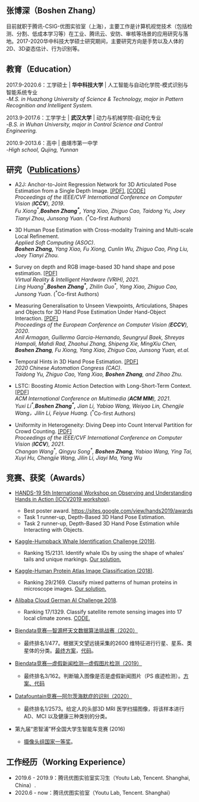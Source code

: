 ## 张博深（Boshen Zhang）  
目前就职于腾讯-CSIG-优图实验室（上海），主要工作是计算机视觉技术（包括检测、分割、低成本学习等）在工业、腾讯云、安防、审核等场景的应用研究与落地。2017-2020华中科技大学硕士研究期间，主要研究方向是手势以及人体的2D、3D姿态估计、行为识别等。

## 教育（Education）
2017.9-2020.6：工学硕士 | **华中科技大学** | 人工智能与自动化学院-模式识别与智能系统专业  
*-M.S. in Huazhong University of Science & Technology, major in Pattern Recognition and Intelligent System.*

2013.9-2017.6：工学学士 | **武汉大学** | 动力与机械学院-自动化专业  
*-B.S. in Wuhan University, major in Control Science and Control Engineering.*

2010.9-2013.6：高中 | 曲靖市第一中学  
*-High school, Qujing, Yunnan*

   
## 研究（[Publications](https://scholar.google.com/citations?user=GOnKOMcAAAAJ&hl=en)）
- A2J: Anchor-to-Joint Regression Network for 3D Articulated Pose Estimation from a Single Depth Image.  [[PDF]](https://arxiv.org/abs/1908.09999), [[CODE]](https://github.com/zhangboshen/A2J)  
*Proceedings of the IEEE/CVF International Conference on Computer Vision (**ICCV**), 2019*.  
*Fu Xiong<sup>\*</sup>,**Boshen Zhang<sup>\*</sup>,** Yang Xiao, Zhiguo Cao, Taidong Yu, Joey Tianyi Zhou, Junsong Yuan*. (<sup>\*</sup>Co-first Authors)

- 3D Human Pose Estimation with Cross-modality Training and Multi-scale Local Refinement.  
*Applied Soft Computing (ASOC)*.  
***Boshen Zhang,** Yang Xiao, Fu Xiong, Cunlin Wu, Zhiguo Cao, Ping Liu, Joey Tianyi Zhou.*   

- Survey on depth and RGB image-based 3D hand shape and pose estimation. [[PDF]](http://www.vr-ih.com/vrih/html/EN/10.1016/j.vrih.2021.05.002)  
*Virtual Reality & Intelligent Hardware (VRIH), 2021*.  
*Ling Huang<sup>\*</sup>,**Boshen Zhang<sup>\*</sup>,** Zhilin Guo<sup>\*</sup>, Yang Xiao, Zhiguo Cao, Junsong Yuan*. (<sup>\*</sup>Co-first Authors)

- Measuring Generalisation to Unseen Viewpoints, Articulations, Shapes and Objects for 3D Hand Pose Estimation Under Hand-Object Interaction. [[PDF]](https://link.springer.com/chapter/10.1007/978-3-030-58592-1_6)  
*Proceedings of the European Conference on Computer Vision (**ECCV**), 2020*.  
*Anil Armagan, Guillermo Garcia-Hernando, Seungryul Baek, Shreyas Hampali, Mahdi Rad, Zhaohui Zhang, Shipeng Xie, MingXiu Chen, **Boshen Zhang**, Fu Xiong, Yang Xiao, Zhiguo Cao, Junsong Yuan, et.al.*


- Temporal Hints in 3D Hand Pose Estimation. [[PDF]](https://ieeexplore.ieee.org/abstract/document/9327204/)    
*2020 Chinese Automation Congress (CAC)*.   
*Taidong Yu, Zhiguo Cao, Yang Xiao, **Boshen Zhang**, and Zihao Zhu.* 


- LSTC: Boosting Atomic Action Detection with Long-Short-Term Context. [[PDF](https://dl.acm.org/doi/abs/10.1145/3474085.3475374)]  
*ACM International Conference on Multimedia (**ACM MM**), 2021*.   
*Yuxi Li<sup>\*</sup>,**Boshen Zhang<sup>\*</sup>,** Jian Li, Yabiao Wang, Weiyao Lin, Chengjie Wang，Jilin Li, Feiyue Huang.*  (<sup>\*</sup>Co-first Authors) 

- Uniformity in Heterogeneity: Diving Deep into Count Interval Partition for Crowd Counting. [[PDF]](https://arxiv.org/abs/2107.12619)  
*Proceedings of the IEEE/CVF International Conference on Computer Vision (**ICCV**), 2021*.   
*Changan Wang<sup>\*</sup>, Qingyu Song<sup>\*</sup>, **Boshen Zhang**, Yabiao Wang, Ying Tai, Xuyi Hu, Chengjie Wang, Jilin Li, Jiayi Ma, Yang Wu*

## 竞赛、获奖（Awards）
- [HANDS-19 5th International Workshop on Observing and Understanding Hands in Action (ICCV2019 workshop)](https://sites.google.com/view/hands2019/home?authuser=0). 
  - Best poster award. https://sites.google.com/view/hands2019/awards
  - Task 1 runner-up, Depth-Based 3D Hand Pose Estimation.
  - Task 2 runner-up, Depth-Based 3D Hand Pose Estimation while Interacting with Objects.
   
- [Kaggle-Humpback Whale Identification Challenge (2019)](https://www.kaggle.com/c/humpback-whale-identification).
  - Ranking 15/2131. Identify whale IDs by using the shape of whales’ tails and unique markings. [Our solution.](https://www.kaggle.com/c/humpback-whale-identification/discussion/82361)
 
 - [Kaggle-Human Protein Atlas Image Classification (2018)](https://www.kaggle.com/c/human-protein-atlas-image-classification).
   - Ranking 29/2169. Classify mixed patterns of human proteins in microscope images. [Our solution.](https://www.kaggle.com/c/human-protein-atlas-image-classification/discussion/77299)
- [Alibaba Cloud German AI Challenge 2018](https://tianchi.aliyun.com/competition/entrance/231683/rankingList).
  -  Ranking 17/1329. Classify satellite remote sensing images into 17 local climate zones. [CODE.](https://github.com/zhangboshen/Alibaba-Cloud-German-AI-Challenge-2018-Rank-17th-Solution)

- [Biendata竞赛—智源杯天文数据算法挑战赛（2020）](https://www.biendata.xyz/competition/astrodata2019/final-leaderboard/)
  - 最终排名1/477。根据天文望远镜采集的2600 维特征进行行星、星系、类星体的分类。[最终方案](https://www.biendata.xyz/models/detail/5455/)，[代码](https://github.com/longxiaomi/biendata_astrodata19_1_st_solution)。
  
- [Biendata竞赛—虚假新闻检测—虚假图片检测（2019）](https://www.biendata.xyz/competition/falsenews_2/final-leaderboard/)
  - 最终排名3/162。判断输入图像是否是虚假新闻图片（PS 痕迹检测）。[方案、代码](https://www.biendata.xyz/models/category/3373/)
 
- [Datafountain竞赛—阿尔茨海默症的识别（2020）](https://www.datafountain.cn/competitions/369/ranking?isRedance=0&sch=1485)
  - 最终排名1/2573。给定人的头部3D MRI 医学扫描图像，将该样本进行AD、MCI 以及健康三种类别的分类。


- 第九届“恩智浦”杯全国大学生智能车竞赛 (2016)
  - [摄像头组国家一等奖](http://pmc.whu.edu.cn/info/1088/3737.htm)。
  
  
## 工作经历（Working Experience）
- 2019.6 - 2019.9：腾讯优图实验室实习生（Youtu Lab, Tencent. Shanghai, China）.
- 2020.6 - now：腾讯优图实验室（Youtu Lab, Tencent. Shanghai）

